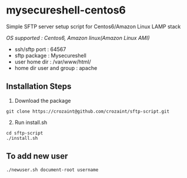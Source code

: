 # mysecureshell-centos6

Simple SFTP server setup script for Centos6/Amazon Linux LAMP stack

*OS supported : Centos6, Amazon linux(Amazon Linux AMI)*
- ssh/sftp port : 64567
- sftp package : Mysecureshell
- user home dir : /var/www/html/
- home dir user and group : apache

## Installation Steps
1. Download the package
```
git clone https://crozaint@github.com/crozaint/sftp-script.git
```
2. Run install.sh
```
cd sftp-script
./install.sh
```

## To add new user
```
./newuser.sh document-root username
```

